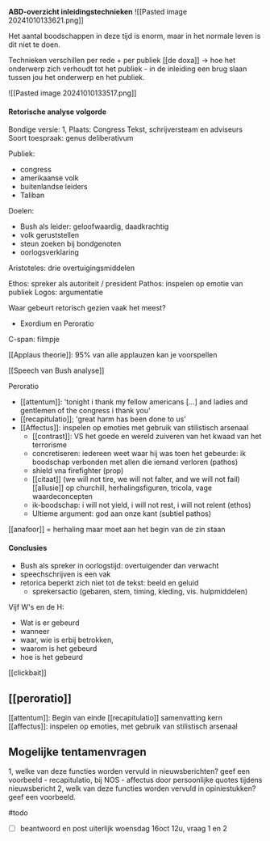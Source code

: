 **ABD-overzicht inleidingstechnieken**
![[Pasted image 20241010133621.png]]

Het aantal boodschappen in deze tijd is enorm, maar in het normale leven is dit niet te doen.

Technieken verschillen per rede + per publiek
[[de doxa]]
-> hoe het onderwerp zich verhoudt tot het publiek - in de inleiding een brug slaan tussen jou het onderwerp en het publiek.

![[Pasted image 20241010133517.png]]

#### Retorische analyse volgorde
Bondige versie:
1, Plaats: Congress
Tekst, schrijversteam en adviseurs
Soort toespraak: genus deliberativum

Publiek:
- congress
- amerikaanse volk
- buitenlandse leiders
- Taliban

Doelen:
- Bush als leider: geloofwaardig, daadkrachtig
- volk geruststellen
- steun zoeken bij bondgenoten
- oorlogsverklaring

Aristoteles:
drie overtuigingsmiddelen

Ethos: spreker als autoriteit / president
Pathos: inspelen op emotie van publiek
Logos: argumentatie

Waar gebeurt retorisch gezien vaak het meest?
- Exordium en Peroratio

C-span: filmpje

[[Applaus theorie]]: 95% van alle applauzen kan je voorspellen

[[Speech van Bush analyse]]

Peroratio
- [[attentum]]: 'tonight i thank my fellow americans [...] and ladies and gentlemen of the congress i thank you'
- [[recapitulatio]]; 'great harm has been done to us'
- [[Affectus]]: inspelen op emoties met gebruik van stilistisch arsenaal
	- [[contrast]]: VS het goede en wereld zuiveren van het kwaad van het terrorisme
	- concretiseren: iedereen weet waar hij was toen het gebeurde: ik boodschap verbonden met allen die iemand verloren (pathos)
	- shield vna firefighter (prop)
	- [[citaat]] (we will not tire, we will not falter, and we will not fail) [[allusie]] op churchill, herhalingsfiguren, tricola, vage waardeconcepten
	- ik-boodschap: i will not yield, i will not rest, i will not relent (ethos)
	- Ultieme argument: god aan onze kant (subtiel pathos)

[[anafoor]] = herhaling maar moet aan het begin van de zin staan

#### Conclusies
- Bush als spreker in oorlogstijd: overtuigender dan verwacht
- speechschrijven is een vak
- retorica beperkt zich niet tot de tekst: beeld en geluid
	- sprekersactio (gebaren, stem, timing, kleding, vis. hulpmiddelen)


Vijf W's en de H:
- Wat is er gebeurd
- wanneer
- waar, wie is erbij betrokken,
- waarom is het gebeurd
- hoe is het gebeurd

[[clickbait]]


## [[peroratio]] 
[[attentum]]: Begin van einde
[[recapitulatio]] samenvatting kern
[[affectus]]: inspelen op emoties, met gebruik van stilistisch arsenaal

## Mogelijke tentamenvragen
1, welke van deze functies worden vervuld in nieuwsberichten? geef een voorbeeld
	- recapitulatio, bij NOS
	- affectus door persoonlijke quotes tijdens nieuwsbericht
2, welk van deze functies worden vervuld in opiniestukken? geef een voorbeeld.

#todo 
- [ ] beantwoord en post uiterlijk woensdag 16oct 12u, vraag 1 en 2
